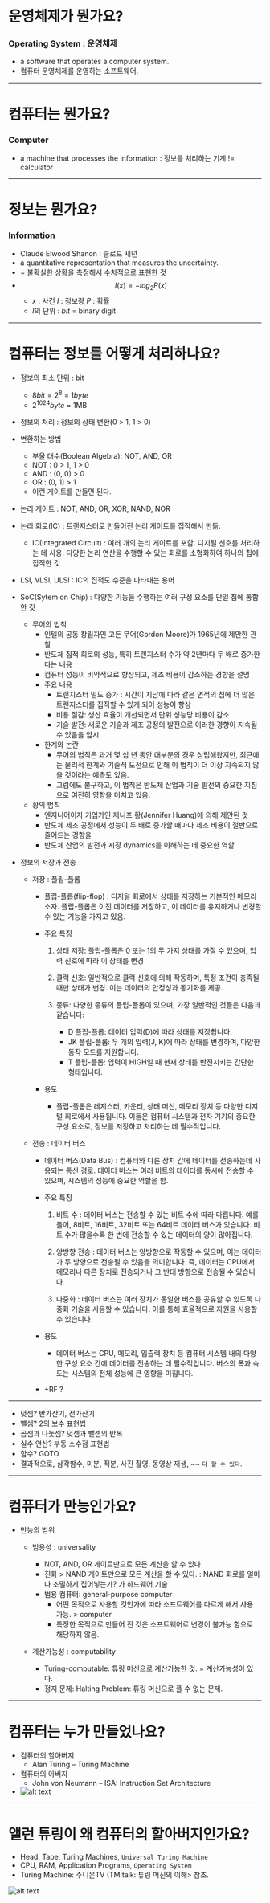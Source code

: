# 운영체제가 뭔가요?
### Operating System : 운영체제
- a software that operates a computer system.
- 컴퓨터 운영체제를 운영하는 소프트웨어.
<hr>

# 컴퓨터는 뭔가요?
### Computer
- a machine that processes the information : 정보를 처리하는 기계 != calculator
<hr>

# 정보는 뭔가요?
### Information
- Claude Elwood Shanon : 클로드 섀넌
- a quantitative representation that measures the uncertainty.
- = 불확실한 상황을 측정해서 수치적으로 표현한 것
- $$I(x)=-log_{2}P(x)$$
    - $x$ : 사건 $I$ : 정보량 $P$ : 확률
    - $I$의 단위 : $bit$ = binary digit
<hr>

# 컴퓨터는 정보를 어떻게 처리하나요?
- 정보의 최소 단위 : bit
    - $8bit = 2^{8}$ = $1byte$
    - $2^{1024}byte$ = 1MB

- 정보의 처리 : 정보의 상태 변환(0 > 1, 1 > 0)

- 변환하는 방법
    - 부울 대수(Boolean Algebra): NOT, AND, OR
    - NOT : 0 > 1, 1 > 0
    - AND : (0, 0) > 0
    - OR : (0, 1) > 1
    - 이런 게이트를 만들면 된다.

- 논리 게이트 : NOT, AND, OR, XOR, NAND, NOR

- 논리 회로(IC) : 트랜지스터로 만들어진 논리 게이트를 집적해서 만듦.
    - IC(Integrated Circuit) : 여러 개의 논리 게이트를 포함. 디지털 신호를 처리하는 데 사용. 다양한 논리 연산을 수행할 수 있는 회로를 소형화하여 하나의 칩에 집적한 것 

- LSI, VLSI, ULSI : IC의 집적도 수준을 나타내는 용어

- SoC(Sytem on Chip) : 다양한 기능을 수행하는 여러 구성 요소를 단일 칩에 통합한 것
    - 무어의 법칙
        - 인텔의 공동 창립자인 고든 무어(Gordon Moore)가 1965년에 제안한 관찰
        - 반도체 집적 회로의 성능, 특히 트랜지스터 수가 약 2년마다 두 배로 증가한다는 내용
        - 컴퓨터 성능이 비약적으로 향상되고, 제조 비용이 감소하는 경향을 설명
        - 주요 내용
            - 트랜지스터 밀도 증가 : 시간이 지남에 따라 같은 면적의 칩에 더 많은 트랜지스터를 집적할 수 있게 되어 성능이 향상
            - 비용 절감: 생산 효율이 개선되면서 단위 성능당 비용이 감소
            - 기술 발전: 새로운 기술과 제조 공정의 발전으로 이러한 경향이 지속될 수 있음을 암시
        - 한계와 논란
            - 무어의 법칙은 과거 몇 십 년 동안 대부분의 경우 성립해왔지만, 최근에는 물리적 한계와 기술적 도전으로 인해 이 법칙이 더 이상 지속되지 않을 것이라는 예측도 있음. 
            - 그럼에도 불구하고, 이 법칙은 반도체 산업과 기술 발전의 중요한 지침으로 여전히 영향을 미치고 있음.
    - 황의 법칙
        - 엔지니어이자 기업가인 제니프 황(Jennifer Huang)에 의해 제안된 것
        - 반도체 제조 공정에서 성능이 두 배로 증가할 때마다 제조 비용이 절반으로 줄어드는 경향을
        - 반도체 산업의 발전과 시장 dynamics를 이해하는 데 중요한 역할

- 정보의 저장과 전송
    - 저장 : 플립-플롭
        - 플립-플롭(flip-flop) : 디지털 회로에서 상태를 저장하는 기본적인 메모리 소자. 플립-플롭은 이진 데이터를 저장하고, 이 데이터를 유지하거나 변경할 수 있는 기능을 가지고 있음.

        - 주요 특징
            1. 상태 저장: 플립-플롭은 0 또는 1의 두 가지 상태를 가질 수 있으며, 입력 신호에 따라 이 상태를 변경

            2. 클럭 신호: 일반적으로 클럭 신호에 의해 작동하며, 특정 조건이 충족될 때만 상태가 변경. 이는 데이터의 안정성과 동기화를 제공.

            3. 종류: 다양한 종류의 플립-플롭이 있으며, 가장 일반적인 것들은 다음과 같습니다:

                - D 플립-플롭: 데이터 입력(D)에 따라 상태를 저장합니다.
                - JK 플립-플롭: 두 개의 입력(J, K)에 따라 상태를 변경하며, 다양한 동작 모드를 지원합니다.
                - T 플립-플롭: 입력이 HIGH일 때 현재 상태를 반전시키는 간단한 형태입니다.
        - 용도
            - 플립-플롭은 레지스터, 카운터, 상태 머신, 메모리 장치 등 다양한 디지털 회로에서 사용됩니다. 이들은 컴퓨터 시스템과 전자 기기의 중요한 구성 요소로, 정보를 저장하고 처리하는 데 필수적입니다.

    - 전송 : 데이터 버스
        - 데이터 버스(Data Bus) : 컴퓨터와 다른 장치 간에 데이터를 전송하는데 사용되는 통신 경로. 데이터 버스는 여러 비트의 데이터를 동시에 전송할 수 있으며, 시스템의 성능에 중요한 역할을 함.

        - 주요 특징
            1. 비트 수 : 데이터 버스는 전송할 수 있는 비트 수에 따라 다릅니다. 예를 들어, 8비트, 16비트, 32비트 또는 64비트 데이터 버스가 있습니다. 비트 수가 많을수록 한 번에 전송할 수 있는 데이터의 양이 많아집니다.

            2. 양방향 전송 : 데이터 버스는 양방향으로 작동할 수 있으며, 이는 데이터가 두 방향으로 전송될 수 있음을 의미합니다. 즉, 데이터는 CPU에서 메모리나 다른 장치로 전송되거나 그 반대 방향으로 전송될 수 있습니다.

            3. 다중화 : 데이터 버스는 여러 장치가 동일한 버스를 공유할 수 있도록 다중화 기술을 사용할 수 있습니다. 이를 통해 효율적으로 자원을 사용할 수 있습니다.

        - 용도
            - 데이터 버스는 CPU, 메모리, 입출력 장치 등 컴퓨터 시스템 내의 다양한 구성 요소 간에 데이터를 전송하는 데 필수적입니다. 버스의 폭과 속도는 시스템의 전체 성능에 큰 영향을 미칩니다.
        
        - +RF ?
<hr>

- 덧셈? 반가산기, 전가산기
- 뺄셈? 2의 보수 표현법
- 곱셈과 나눗셈? 덧셈과 뺄셈의 반복
- 실수 연산? 부동 소수점 표현법
- 함수? GOTO
- 결과적으로, 삼각함수, 미분, 적분, 사진 촬영, 동영상 재생, ~~ `다 할 수 있다`.
<hr>

# 컴퓨터가 만능인가요?
- 만능의 범위
    - 범용성 : universality
        - NOT, AND, OR 게이트만으로 모든 계산을 할 수 있다.
        - 진화 > NAND 게이트만으로 모든 계산을 할 수 있다. : NAND 회로를 얼마나 조밀하게 집어넣는가? 가 하드웨어 기술
        - 범용 컴퓨터: general-purpose computer
            - 어떤 목적으로 사용할 것인가에 따라 소프트웨어를 다르게 해서 사용 가능. > computer
            - 특정한 목적으로 만들어 진 것은 소프트웨어로 변경이 불가능 함으로 해당하지 않음.

    - 계산가능성 : computability
        - Turing-computable: 튜링 머신으로 계산가능한 것. = 계산가능성이 있다.
        - 정지 문제: Halting Problem: 튜링 머신으로 풀 수 없는 문제.
<hr>

# 컴퓨터는 누가 만들었나요?
- 컴퓨터의 할아버지
    - Alan Turing – Turing Machine
- 컴퓨터의 아버지
    - John von Neumann – ISA: Instruction Set Architecture
- ![alt text](image.png)
<hr>

# 앨런 튜링이 왜 컴퓨터의 할아버지인가요? 
- Head, Tape, Turing Machines, `Universal Turing Machine` 
- CPU, RAM, Application Programs, `Operating System` 
- Turing Machine: 주니온TV (TMItalk: 튜링 머신의 이해> 참조.

![alt text](image-1.png)